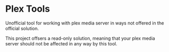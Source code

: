 # Plex Tools

Unofficial tool for working with plex media server in ways not offered in the official solution.

This project offsers a read-only solution, meaning that your plex media server should not be affected in any way by this tool.
